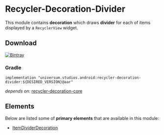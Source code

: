Recycler-Decoration-Divider
===============

This module contains **decoration** which draws **divider** for each of items displayed by a 
`RecyclerView` widget.

## Download ##
[![Bintray](https://api.bintray.com/packages/universum-studios/android/universum.studios.android%3Arecycler/images/download.svg)](https://bintray.com/universum-studios/android/universum.studios.android%3Arecycler/_latestVersion)

### Gradle ###

    implementation "universum.studios.android:recycler-decoration-divider:${DESIRED_VERSION}@aar"

_depends on:_
[recycler-decoration-core](https://github.com/universum-studios/android_recycler/tree/master/library-decoration-core)

## Elements ##

Below are listed some of **primary elements** that are available in this module:

- [ItemDividerDecoration](https://github.com/universum-studios/android_recycler/tree/master/library-decoration-divider/src/main/java/universum/studios/android/recycler/decoration/ItemDividerDecoration.java)
